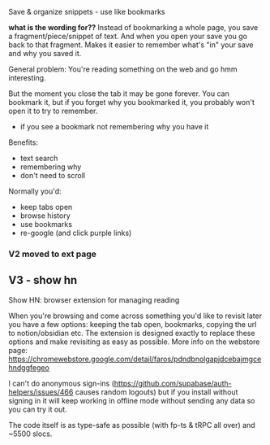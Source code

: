 Save & organize snippets - use like bookmarks

**what is the wording for??**
Instead of bookmarking a whole page, you save a fragment/piece/snippet of text. And when you open your save you go back to that fragment.
Makes it easier to remember what's "in" your save and why you saved it.

General problem: 
You're reading something on the web and go hmm interesting.
<!-- But if you close the tab you don't know if you'll ever -->
But the moment you close the tab it may be gone forever.
You can bookmark it, but if you forget why you bookmarked it, you probably won't open it to try to remember.
* if you see a bookmark not remembering why you have it

Benefits:
* text search
* remembering why
* don't need to scroll

Normally you'd:
* keep tabs open
* browse history
* use bookmarks
* re-google (and click purple links)

### V2 moved to ext page

## V3 - show hn
Show HN: browser extension for managing reading

When you're browsing and come across something you'd like to revisit later you have a few options: keeping the tab open, bookmarks, copying the url to notion/obsidian etc. 
The extension is designed exactly to replace these options and make revisiting as easy as possible.
More info on the webstore page: https://chromewebstore.google.com/detail/faros/pdndbnolgapjdcebajmgcehndggfegeo

I can't do anonymous sign-ins (https://github.com/supabase/auth-helpers/issues/466 causes random logouts) but if you install without signing in it will keep working in offline mode without sending any data so you can try it out.

The code itself is as type-safe as possible (with fp-ts & tRPC all over) and ~5500 slocs.

